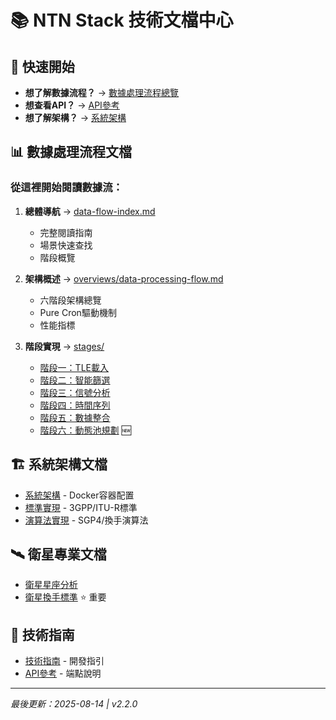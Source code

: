 # 📚 NTN Stack 技術文檔中心

## 🚀 快速開始
- **想了解數據流程？** → [數據處理流程總覽](./data-flow-index.md)
- **想查看API？** → [API參考](./api_reference.md)
- **想了解架構？** → [系統架構](./system_architecture.md)

## 📊 數據處理流程文檔

### 從這裡開始閱讀數據流：
1. **總體導航** → [data-flow-index.md](./data-flow-index.md)
   - 完整閱讀指南
   - 場景快速查找
   - 階段概覽

2. **架構概述** → [overviews/data-processing-flow.md](./overviews/data-processing-flow.md) 
   - 六階段架構總覽
   - Pure Cron驅動機制
   - 性能指標

3. **階段實現** → [stages/](./stages/)
   - [階段一：TLE載入](./stages/stage1-tle-loading.md)
   - [階段二：智能篩選](./stages/stage2-filtering.md)
   - [階段三：信號分析](./stages/stage3-signal.md)
   - [階段四：時間序列](./stages/stage4-timeseries.md)
   - [階段五：數據整合](./stages/stage5-integration.md)
   - [階段六：動態池規劃](./stages/stage6-dynamic-pool.md) 🆕

## 🏗️ 系統架構文檔
- [系統架構](./system_architecture.md) - Docker容器配置
- [標準實現](./standards_implementation.md) - 3GPP/ITU-R標準
- [演算法實現](./algorithms_implementation.md) - SGP4/換手演算法

## 🛰️ 衛星專業文檔
- [衛星星座分析](./satellite_constellation_analysis.md)
- [衛星換手標準](./satellite_handover_standards.md) ⭐ 重要

## 📖 技術指南
- [技術指南](./technical_guide.md) - 開發指引
- [API參考](./api_reference.md) - 端點說明

---
*最後更新：2025-08-14 | v2.2.0*